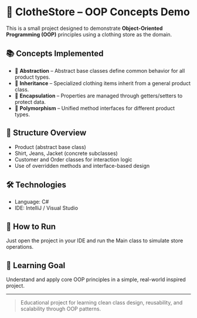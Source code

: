 # 🧵 ClotheStore – OOP Concepts Demo

This is a small project designed to demonstrate **Object-Oriented Programming (OOP)** principles using a clothing store as the domain.

## 📚 Concepts Implemented

- 🧱 **Abstraction** – Abstract base classes define common behavior for all product types.
- 🧬 **Inheritance** – Specialized clothing items inherit from a general product class.
- 🔐 **Encapsulation** – Properties are managed through getters/setters to protect data.
- 🧠 **Polymorphism** – Unified method interfaces for different product types.

## 🧩 Structure Overview

- Product (abstract base class)
- Shirt, Jeans, Jacket (concrete subclasses)
- Customer and Order classes for interaction logic
- Use of overridden methods and interface-based design

## 🛠 Technologies

- Language: C#
- IDE: IntelliJ / Visual Studio

## 🚀 How to Run

Just open the project in your IDE and run the Main class to simulate store operations.

## 🎯 Learning Goal

Understand and apply core OOP principles in a simple, real-world inspired project.

---

> Educational project for learning clean class design, reusability, and scalability through OOP patterns.
